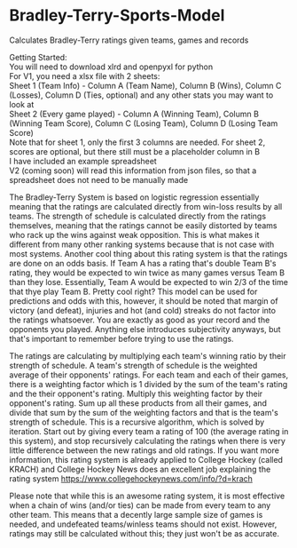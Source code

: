 # Bradley-Terry-Sports-Model
Calculates Bradley-Terry ratings given teams, games and records

Getting Started: \
You will need to download xlrd and openpyxl for python \
For V1, you need a xlsx file with 2 sheets: \
Sheet 1 (Team Info) - Column A (Team Name), Column B (Wins), Column C (Losses), Column D (Ties, optional) and any other stats you may want to look at \
Sheet 2 (Every game played) - Column A (Winning Team), Column B (Winning Team Score), Column C (Losing Team), Column D (Losing Team Score) \
Note that for sheet 1, only the first 3 columns are needed. For sheet 2, scores are optional, but there still must be a placeholder column in B \
I have included an example spreadsheet \
V2 (coming soon) will read this information from json files, so that a spreadsheet does not need to be manually made 

The Bradley-Terry System is based on logistic regression essentially meaning that the ratings are calculated directly from win-loss results by all teams.  The strength of schedule is calculated directly from the ratings themselves, meaning that the ratings cannot be easily distorted by teams who rack up the wins against weak opposition.  This is what makes it different from many other ranking systems because that is not case with most systems.  Another cool thing about this rating system is that the ratings are done on an odds basis.  If Team A has a rating that's double Team B's rating, they would be expected to win twice as many games versus Team B than they lose.  Essentially, Team A would be expected to win 2/3 of the time that thye play Team B. Pretty cool right?  This model can be used for predictions and odds with this, however, it should be noted that margin of victory (and defeat), injuries and hot (and cold) streaks do not factor into the ratings whatsoever.  You are exactly as good as your record and the opponents you played.  Anything else introduces subjectivity anyways, but that's important to remember before trying to use the ratings.

The ratings are calculating by multiplying each team's winning ratio by their strength of schedule.  A team's strength of schedule is the weighted average of their opponents' ratings.  For each team and each of their games, there is a weighting factor which is 1 divided by the sum of the team's rating and the their opponent's rating.  Multiply this weighting factor by their opponent's rating.  Sum up all these products from all their games, and divide that sum by the sum of the weighting factors and that is the team's strength of schedule.  This is a recursive algorithm, which is solved by iteration.  Start out by giving every team a rating of 100 (the average rating in this system), and stop recursively calculating the ratings when there is very little difference between the new ratings and old ratings.  If you want more information, this rating system is already applied to College Hockey (called KRACH) and College Hockey News does an excellent job explaining the rating system https://www.collegehockeynews.com/info/?d=krach

Please note that while this is an awesome rating system, it is most effective when a chain of wins (and/or ties) can be made from every team to any other team.  This means that a decently large sample size of games is needed, and undefeated teams/winless teams should not exist.  However, ratings may still be calculated without this; they just won't be as accurate.

